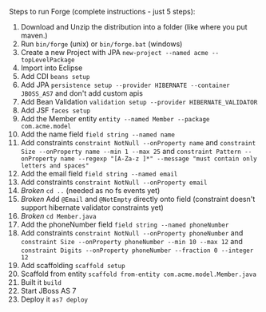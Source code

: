 Steps to run Forge (complete instructions - just 5 steps):

1. Download and Unzip the distribution into a folder (like where you put maven.)
2. Run `bin/forge` (unix) or `bin/forge.bat` (windows)
3. Create a new Project with JPA `new-project --named acme --topLevelPackage`
4. Import into Eclipse
4. Add CDI `beans setup`
5. Add JPA `persistence setup --provider HIBERNATE --container JBOSS_AS7` and don't add custom apis
5. Add Bean Validation `validation setup --provider HIBERNATE_VALIDATOR`
5. Add JSF `faces setup`
6. Add the Member entity `entity --named Member --package com.acme.model`
7. Add the name field `field string --named name`
8. Add constraints `constraint NotNull --onProperty name` and `constraint Size --onProperty name --min 1 --max 25` and `constraint Pattern --onProperty name --regexp "[A-Za-z ]*" --message "must contain only letters and spaces"`
9. Add the email field `field string --named email`
10. Add constraints `constraint NotNull --onProperty email` 
10. *Broken* `cd ..` (needed as no fs events yet)
10. *Broken* Add `@Email` and `@NotEmpty` directly onto field (constraint doesn't support hibernate validator constraints yet)
10. *Broken* `cd Member.java`
11. Add the phoneNumber field `field string --named phoneNumber`
12. Add constraints `constraint NotNull --onProperty phoneNumber` and `constraint Size --onProperty phoneNumber --min 10 --max 12` and `constraint Digits --onProperty phoneNumber --fraction 0 --integer 12`
12. Add scaffolding `scaffold setup`
13. Scaffold from entity `scaffold from-entity com.acme.model.Member.java`
14. Built it `build`
15. Start JBoss AS 7
16. Deploy it `as7 deploy`
